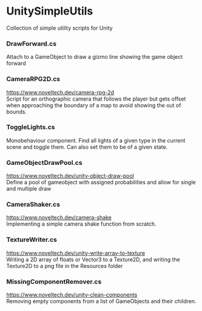 # UnitySimpleUtils
Collection of simple utility scripts for Unity


### DrawForward.cs  
Attach to a GameObject to draw a gizmo line showing the game object forward 


### CameraRPG2D.cs   
https://www.noveltech.dev/camera-rpg-2d   
Script for an orthographic camera that follows the player but gets offset when approaching the boundary of a map to avoid showing the out of bounds.  


### ToggleLights.cs  
Monobehaviour component. Find all lights of a given type in the current scene and toggle them. Can also set them to be of a given state.     


### GameObjectDrawPool.cs  
https://www.noveltech.dev/unity-object-draw-pool  
Define a pool of gameobject with assigned probabilities and allow for single and multiple draw    


### CameraShaker.cs  
https://www.noveltech.dev/camera-shake  
Implementing a simple camera shake function from scratch.


### TextureWriter.cs   
https://www.noveltech.dev/unity-write-array-to-texture   
Writing a 2D array of floats or Vector3 to a Texture2D, and writing the Texture2D to a png file in the Resources folder    


### MissingComponentRemover.cs  
https://www.noveltech.dev/unity-clean-components    
Removing empty components from a list of GameObjects and their children.  

